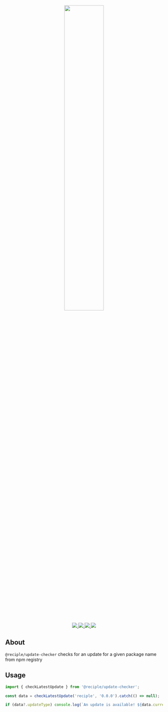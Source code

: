 <h1 align="center">
    <img src="https://i.imgur.com/DWM0tJL.png" width="50%">
    <br>
</h1>

<h3 align="center">
    <a href="https://discord.gg/VzP8qW7Z8d">
        <img src="https://img.shields.io/discord/993105237000855592?color=5865F2&logo=discord&logoColor=white">
    </a>
    <a href="https://npmjs.org/package/@reciple/update-checker">
        <img src="https://img.shields.io/npm/v/%40reciple/update-checker?label=npm">
    </a>
    <a href="https://github.com/FalloutStudios/Reciple/tree/main/packages/update-checker">
        <img src="https://img.shields.io/npm/dt/%40reciple/update-checker?maxAge=3600">
    </a>
    <a href="https://www.codefactor.io/repository/github/falloutstudios/reciple/overview/main">
        <img src="https://www.codefactor.io/repository/github/falloutstudios/reciple/badge/main">
    </a>
</h3>

## About

`@reciple/update-checker` checks for an update for a given package name from npm registry

## Usage

```js
import { checkLatestUpdate } from '@reciple/update-checker';

const data = checkLatestUpdate('reciple', '0.0.0').catch(() => null);

if (data?.updateType) console.log(`An update is available! ${data.currentVersion} => ${data.updatedVersion}`);
```
